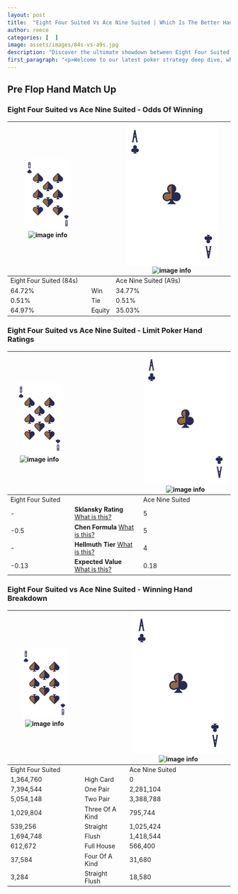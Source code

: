```yaml
---
layout: post
title:  "Eight Four Suited Vs Ace Nine Suited | Which Is The Better Hand In Poker? A Complete Guide"
author: reece
categories: [  ]
image: assets/images/84s-vs-a9s.jpg
description: "Discover the ultimate showdown between Eight Four Suited and Ace Nine Suited in poker! Uncover the odds, strategies, and scenarios where one hand triumphs over the other. Get ready to up your poker game with this thrilling analysis."
first_paragraph: "<p>Welcome to our latest poker strategy deep dive, where we're pitting two distinct hands against each other in a high-stakes showdown: Eight Four Suited vs Ace Nine Suited.</p><p>In the dynamic world of poker, every decision counts, and knowing which hand holds the upper hand is key to your success at the table.</p><p>In this article, we'll dissect these two hands, explore the scenarios where one dominates the other, and equip you with the knowledge to make strategic choices that can tip the odds in your favor.</p><p>Get ready to unravel the intriguing dynamics of these poker hands and elevate your game to new heights.</p>"
---
```




[comment]: # (sp0)

## Pre Flop Hand Match Up

<div class="table hand-ratings" markdown="1"> 



### Eight Four Suited vs Ace Nine Suited - Odds Of Winning


    
| ![image info](assets/images/hand1/8.png) ![image info](assets/images/hand1/4s.png) |  | ![image info](assets/images/hand2/A.png) ![image info](assets/images/hand2/9s.png) |
| -------- | -------- | -------- |
| Eight Four Suited (84s) |  | Ace Nine Suited (A9s) |
| 64.72% | Win | 34.77% |
| 0.51% | Tie | 0.51% |
| 64.97% | Equity | 35.03% |




[comment]: # (sp1)



### Eight Four Suited vs Ace Nine Suited - Limit Poker Hand Ratings


    
| ![image info](assets/images/hand1/8.png) ![image info](assets/images/hand1/4s.png) |  | ![image info](assets/images/hand2/A.png) ![image info](assets/images/hand2/9s.png) |
| -------- | -------- | -------- |
| Eight Four Suited |  | Ace Nine Suited |
| - | **Sklansky Rating** [What is this?](/sklansky-rating-explained) | 5 |
| -0.5 | **Chen Formula** [What is this?](/chen-formula-explained) | 5 |
| - | **Hellmuth Tier** [What is this?](/Hellmuth-tier-explained) | 4 |
| -0.13 | **Expected Value** [What is this?](/expected-value-explained) | 0.18 |




[comment]: # (sp2)



### Eight Four Suited vs Ace Nine Suited - Winning Hand Breakdown


    
| ![image info](assets/images/hand1/8.png) ![image info](assets/images/hand1/4s.png) |  | ![image info](assets/images/hand2/A.png) ![image info](assets/images/hand2/9s.png) |
| -------- | -------- | -------- |
| Eight Four Suited |  | Ace Nine Suited |
| 1,364,760 | High Card | 0 |
| 7,394,544 | One Pair | 2,281,104 |
| 5,054,148 | Two Pair | 3,388,788 |
| 1,029,804 | Three Of A Kind | 795,744 |
| 539,256 | Straight | 1,025,424 |
| 1,694,748 | Flush | 1,418,544 |
| 612,672 | Full House | 566,400 |
| 37,584 | Four Of A Kind | 31,680 |
| 3,284 | Straight Flush | 18,580 |




[comment]: # (sp3)



</div>

[comment]: # (sp4)



[comment]: # (sp5)

